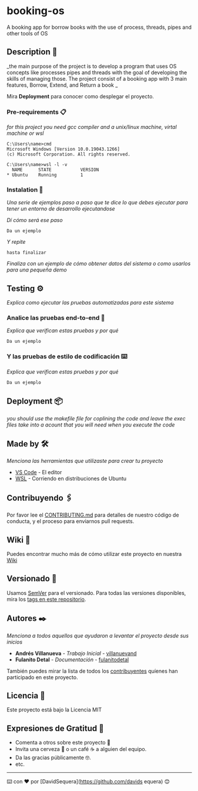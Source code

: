 # booking-os

A booking app for borrow books with the use of process, threads, pipes and other tools of OS

## Description 🚀

_the main purpose of the project is to develop a program that uses OS concepts like processes pipes and threads with the goal of developing the skills of managing those. The project consist of a booking app with 3 main features, Borrow, Extend, and Return a book _

Mira **Deployment** para conocer como desplegar el proyecto.


### Pre-requirements 📋

_for this project you need gcc compiler and a unix/linux machine, virtal machine or wsl_

```
C:\Users\name>cmd
Microsoft Windows [Version 10.0.19043.1266]
(c) Microsoft Corporation. All rights reserved.

C:\Users\name>wsl -l -v
  NAME      STATE           VERSION
* Ubuntu    Running         1
```

### Instalation 🔧

_Una serie de ejemplos paso a paso que te dice lo que debes ejecutar para tener un entorno de desarrollo ejecutandose_

_Dí cómo será ese paso_

```
Da un ejemplo
```

_Y repite_

```
hasta finalizar
```

_Finaliza con un ejemplo de cómo obtener datos del sistema o como usarlos para una pequeña demo_

## Testing ⚙️

_Explica como ejecutar las pruebas automatizadas para este sistema_

### Analice las pruebas end-to-end 🔩

_Explica que verifican estas pruebas y por qué_

```
Da un ejemplo
```

### Y las pruebas de estilo de codificación ⌨️

_Explica que verifican estas pruebas y por qué_

```
Da un ejemplo
```

## Deployment 📦

_you should use the makefile file for coplining the code and leave the exec files take into a acount that you will need when you execute the code_

## Made by 🛠️

_Menciona las herramientas que utilizaste para crear tu proyecto_

* [VS Code](https://code.visualstudio.com/) - El editor
* [WSL](https://docs.microsoft.com/en-us/windows/wsl/) - Corriendo en distribuciones de Ubuntu

## Contribuyendo 🖇️

Por favor lee el [CONTRIBUTING.md](https://gist.github.com/villanuevand/xxxxxx) para detalles de nuestro código de conducta, y el proceso para enviarnos pull requests.

## Wiki 📖

Puedes encontrar mucho más de cómo utilizar este proyecto en nuestra [Wiki](https://github.com/tu/proyecto/wiki)

## Versionado 📌

Usamos [SemVer](http://semver.org/) para el versionado. Para todas las versiones disponibles, mira los [tags en este repositorio](https://github.com/tu/proyecto/tags).

## Autores ✒️

_Menciona a todos aquellos que ayudaron a levantar el proyecto desde sus inicios_

* **Andrés Villanueva** - *Trabajo Inicial* - [villanuevand](https://github.com/villanuevand)
* **Fulanito Detal** - *Documentación* - [fulanitodetal](#fulanito-de-tal)

También puedes mirar la lista de todos los [contribuyentes](https://github.com/your/project/contributors) quíenes han participado en este proyecto. 

## Licencia 📄

Este proyecto está bajo la Licencia MIT

## Expresiones de Gratitud 🎁

* Comenta a otros sobre este proyecto 📢
* Invita una cerveza 🍺 o un café ☕ a alguien del equipo. 
* Da las gracias públicamente 🤓.
* etc.



---
⌨️ con ❤️ por [DavidSequera](https://github.com/davids
equera) 😊